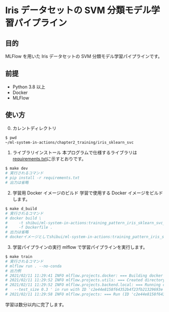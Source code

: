# Iris データセットの SVM 分類モデル学習パイプライン

## 目的

MLFlow を用いた Iris データセットの SVM 分類モデル学習パイプラインです。

## 前提

- Python 3.8 以上
- Docker
- MLFlow

## 使い方

0. カレントディレクトリ

```sh
$ pwd
~/ml-system-in-actions/chapter2_training/iris_sklearn_svc
```

1. ライブラリインストール
   本プログラムで仕様するライブラリは[requirements.txt](./requirements.txt)に示すとおりです。

```sh
$ make dev
# 実行されるコマンド
# pip install -r requirements.txt
# 出力は省略
```

2. 学習用 Docker イメージのビルド
   学習で使用する Docker イメージをビルドします。

```sh
$ make d_build
# 実行されるコマンド
# docker build \
#     -t shibui/ml-system-in-actions:training_pattern_iris_sklearn_svc_0.0.1 \
#     -f Dockerfile .
# 出力は省略
# dockerイメージとしてshibui/ml-system-in-actions:training_pattern_iris_sklearn_svc_0.0.1がビルドされます。
```

3. 学習パイプラインの実行
   mlflow で学習パイプラインを実行します。

```sh
$ make train
# 実行されるコマンド
# mlflow run . --no-conda
# 出力例
# 2021/02/11 11:29:41 INFO mlflow.projects.docker: === Building docker image iris_sklearn_svc:6fa928e ===
# 2021/02/11 11:29:52 INFO mlflow.projects.utils: === Created directory /var/folders/v8/bvkzgn8j1ws6y76t4z5nt6280000gn/T/tmpdtqjaxok for downloading remote URIs passed to arguments of type 'path' ===
# 2021/02/11 11:29:52 INFO mlflow.projects.backend.local: === Running command 'docker run --rm -v ~/book/ml-system-in-actions/chapter2_training/iris_sklearn_svc/mlruns:/mlflow/tmp/mlruns -v ~/book/ml-system-in-actions/chapter2_training_patterns/iris_sklearn_svc/mlruns/0/c2e44e8158f64352b4f23fb21329693e/artifacts:~/book/ml-system-in-actions/chapter2_training_patterns/iris_sklearn_svc/mlruns/0/c2e44e8158f64352b4f23fb21329693e/artifacts -e MLFLOW_RUN_ID=c2e44e8158f64352b4f23fb21329693e -e MLFLOW_TRACKING_URI=file:///mlflow/tmp/mlruns -e MLFLOW_EXPERIMENT_ID=0 iris_sklearn_svc:6fa928e python -m iris_train \
#   --test_size 0.3 ' in run with ID 'c2e44e8158f64352b4f23fb21329693e' ===
# 2021/02/11 11:29:58 INFO mlflow.projects: === Run (ID 'c2e44e8158f64352b4f23fb21329693e') succeeded ===
```

学習は数分以内に完了します。
